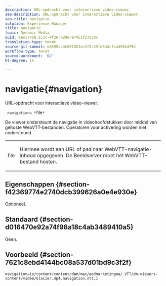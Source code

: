 ```yaml
---
description: URL-opdracht voor interactieve video-viewer.
seo-description: URL-opdracht voor interactieve video-viewer.
seo-title: navigatie
solution: Experience Manager
title: navigatie
topic: Dynamic Media
uuid: eecc7458-153c-4f36-b29e-97451f275c0c
translation-type: tm+mt
source-git-commit: e4695cc4e882351ec3f2c55fd8a3cfca455bd79d
workflow-type: tm+mt
source-wordcount: '62'
ht-degree: 1%

---
```



# navigatie{#navigation}

URL-opdracht voor interactieve video-viewer.

` navigation= *`file`*`

De viewer ondersteunt de navigatie in videohoofdstukken door middel van gehoste WebVTT-bestanden. Operatoren voor activering worden niet ondersteund.

<table id="table_C616483932C2482CA9794DDD7313FD7C"> 
 <tbody> 
  <tr> 
   <td colname="col1"> <p> <span class="codeph"> <span class="varname"> file</span> </span> </p> </td> 
   <td colname="col2"> <p> Hiermee wordt een URL of pad naar WebVTT-navigatie-inhoud opgegeven. De Beeldserver moet het WebVTT-bestand hosten. </p> </td> 
  </tr> 
 </tbody> 
</table>

## Eigenschappen {#section-f42369774e2740dcb399626a0e4e930e}

Optioneel.

## Standaard {#section-d016470e92a74f98a18c4ab3489410a5}

Geen.

## Voorbeeld {#section-7621c8ebd4144bc08a537d01bd9c3f2f}

```
navigation=is/content/content/dam/mac/aodmarketingna/_VTT/dm-viewers-content/video/Glacier.mp4.navigation.vtt,1
```

